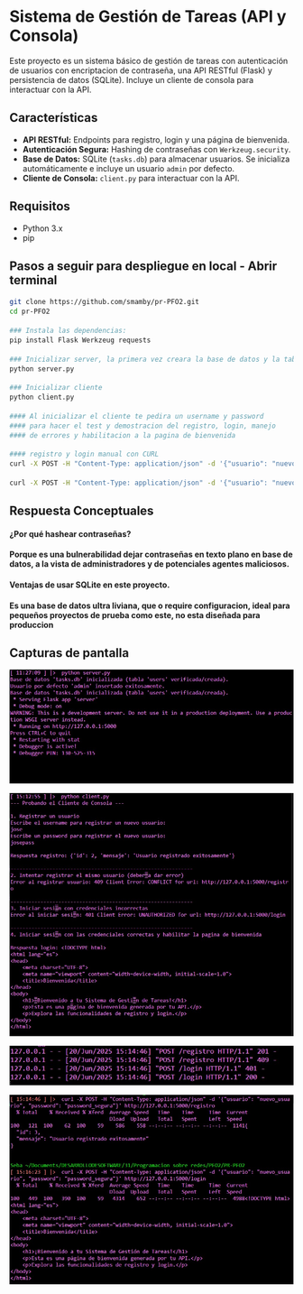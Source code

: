 # Sistema de Gestión de Tareas (API y Consola)

Este proyecto es un sistema básico de gestión de tareas con autenticación de usuarios con encriptacion de contraseña, una API RESTful (Flask) y persistencia de datos (SQLite). Incluye un cliente de consola para interactuar con la API.

## Características

* **API RESTful:** Endpoints para registro, login y una página de bienvenida.
* **Autenticación Segura:** Hashing de contraseñas con `Werkzeug.security`.
* **Base de Datos:** SQLite (`tasks.db`) para almacenar usuarios. Se inicializa automáticamente e incluye un usuario `admin` por defecto.
* **Cliente de Consola:** `client.py` para interactuar con la API.

## Requisitos

* Python 3.x
* pip

## Pasos a seguir para despliegue en local - Abrir terminal
```bash
git clone https://github.com/smamby/pr-PFO2.git
cd pr-PFO2

### Instala las dependencias:
pip install Flask Werkzeug requests

### Inicializar server, la primera vez creara la base de datos y la tabla de usuraios
python server.py

### Inicializar cliente
python client.py

#### Al inicializar el cliente te pedira un username y password 
#### para hacer el test y demostracion del registro, login, manejo 
#### de errores y habilitacion a la pagina de bienvenida

#### registro y login manual con CURL
curl -X POST -H "Content-Type: application/json" -d '{"usuario": "nuevo_usuario", "password": "password_segura"}' http://127.0.0.1:5000/registro

curl -X POST -H "Content-Type: application/json" -d '{"usuario": "nuevo_usuario", "password": "password_segura"}' http://127.0.0.1:5000/login

```

## Respuesta Conceptuales

#### ¿Por qué hashear contraseñas?
#### Porque es una bulnerabilidad dejar contraseñas en texto plano en base de datos, a la vista de administradores y de potenciales agentes maliciosos.

#### Ventajas de usar SQLite en este proyecto.
#### Es una base de datos ultra liviana, que o require configuracion, ideal para pequeños proyectos de prueba como este, no esta diseñada para produccion


## Capturas de pantalla

![Inicializando servidor](./capturas/init_server.jpg)

![Demostración de cliente](./capturas/demostracion_cliente.jpg)

![Respuesta del servidor](./capturas/server_response.jpg)

![Prueba desde la terminal](./capturas/prueba_desde_terminal.jpg)
